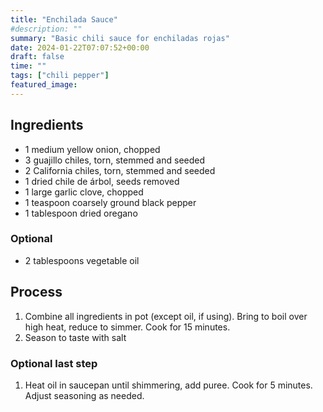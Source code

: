 ```yaml
---
title: "Enchilada Sauce"
#description: ""
summary: "Basic chili sauce for enchiladas rojas"
date: 2024-01-22T07:07:52+00:00
draft: false
time: ""
tags: ["chili pepper"]
featured_image: 
---
```


## Ingredients

- 1 medium yellow onion, chopped
- 3 guajillo chiles, torn, stemmed and seeded
- 2 California chiles, torn, stemmed and seeded
- 1 dried chile de árbol, seeds removed
- 1 large garlic clove, chopped
- 1 teaspoon coarsely ground black pepper
- 1 tablespoon dried oregano

### Optional
- 2 tablespoons vegetable oil

## Process

1. Combine all ingredients in pot (except oil, if using). Bring to boil over high heat, reduce to simmer. Cook for 15 minutes.
1. Season to taste with salt

### Optional last step
1. Heat oil in saucepan until shimmering, add puree. Cook for 5 minutes. Adjust seasoning as needed.
